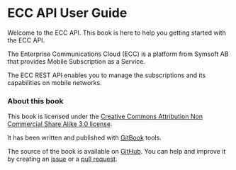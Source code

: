 # ECC API User Guide

Welcome to the ECC API. This book is here to help you getting started with the ECC API.

The Enterprise Communications Cloud \(ECC\) is a platform from Symsoft AB that provides Mobile Subscription as a Service.

The ECC REST API enables you to manage the subscriptions and its capabilities on mobile networks. 

### About this book

This book is licensed under the [Creative Commons Attribution Non Commercial Share Alike 3.0 license](http://creativecommons.org/licenses/by-nc-sa/3.0/).

It has been written and published with [GitBook](https://www.gitbook.io) tools.

The source of the book is available on [GitHub](https://github.com/symsoft/ecc-api-guide). You can help and improve it by creating an [issue](https://github.com/symsoft/ecc-api-guide/issues) or a [pull request](https://github.com/symsoft/ecc-api-guide/pulls).

